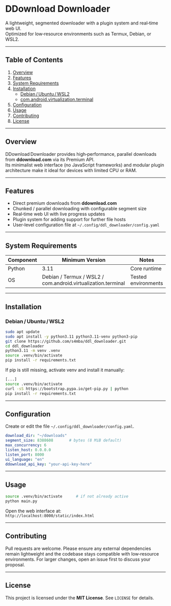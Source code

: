 # DDownload Downloader

A lightweight, segmented downloader with a plugin system and real‑time web UI.  
Optimized for low‑resource environments such as Termux, Debian, or WSL2.

---

## Table of Contents
1. [Overview](#overview)  
2. [Features](#features)  
3. [System Requirements](#system-requirements)  
4. [Installation](#installation)  
   * [Debian / Ubuntu / WSL2](#debian--ubuntu--wsl2)  
   * [com.android.virtualization.terminal](#comandroidvirtualizationterminal)  
5. [Configuration](#configuration)  
6. [Usage](#usage)  
7. [Contributing](#contributing)  
8. [License](#license)

---

## Overview
DDownload Downloader provides high‑performance, parallel downloads from **ddownload.com** via its Premium API.  
Its minimalist web interface (no JavaScript frameworks) and modular plugin architecture make it ideal for devices with limited CPU or RAM.

---

## Features
* Direct premium downloads from **ddownload.com**  
* Chunked / parallel downloading with configurable segment size  
* Real‑time web UI with live progress updates  
* Plugin system for adding support for further file hosts  
* User‑level configuration file at `~/.config/ddl_downloader/config.yaml`

---

## System Requirements
| Component | Minimum Version | Notes                           |
|-----------|-----------------|---------------------------------|
| Python    | 3.11            | Core runtime                    |
| OS        | Debian / Termux / WSL2 / com.android.virtualization.terminal | Tested environments |

---

## Installation

### Debian / Ubuntu / WSL2
```bash
sudo apt update
sudo apt install -y python3.11 python3.11-venv python3-pip
git clone https://github.com/s4mba/ddl_downloader.git
cd ddl_downloader
python3.11 -m venv .venv
source .venv/bin/activate
pip install -r requirements.txt
```

If pip is still missing, activate venv and install it manually:
```bash
[...]
source .venv/bin/activate
curl -sS https://bootstrap.pypa.io/get-pip.py | python
pip install -r requirements.txt
```

---

## Configuration
Create or edit the file `~/.config/ddl_downloader/config.yaml`.

```yaml
download_dir: "~/downloads"
segment_size: 8388608       # bytes (8 MiB default)
max_concurrency: 6
listen_host: 0.0.0.0
listen_port: 8000
ui_language: "en"
ddownload_api_key: "your-api-key-here"
```

---

## Usage
```bash
source .venv/bin/activate      # if not already active
python main.py
```
Open the web interface at:  
`http://localhost:8000/static/index.html`

---

## Contributing
Pull requests are welcome. Please ensure any external dependencies remain lightweight and the codebase stays compatible with low‑resource environments. For larger changes, open an issue first to discuss your proposal.

---

## License
This project is licensed under the **MIT License**. See `LICENSE` for details.
